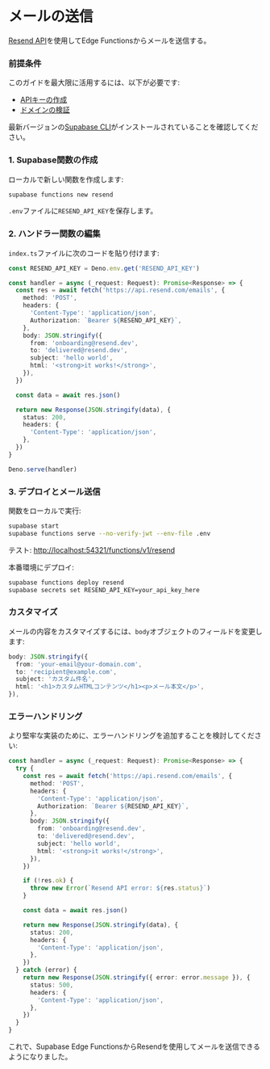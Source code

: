 # メールの送信

[Resend API](https://resend.com/)を使用してEdge Functionsからメールを送信する。

### 前提条件

このガイドを最大限に活用するには、以下が必要です:

- [APIキーの作成](https://resend.com/api-keys)
- [ドメインの検証](https://resend.com/domains)

最新バージョンの[Supabase CLI](/docs/guides/cli#installation)がインストールされていることを確認してください。

### 1. Supabase関数の作成

ローカルで新しい関数を作成します:

```bash
supabase functions new resend
```

`.env`ファイルに`RESEND_API_KEY`を保存します。

### 2. ハンドラー関数の編集

`index.ts`ファイルに次のコードを貼り付けます:

```typescript
const RESEND_API_KEY = Deno.env.get('RESEND_API_KEY')

const handler = async (_request: Request): Promise<Response> => {
  const res = await fetch('https://api.resend.com/emails', {
    method: 'POST',
    headers: {
      'Content-Type': 'application/json',
      Authorization: `Bearer ${RESEND_API_KEY}`,
    },
    body: JSON.stringify({
      from: 'onboarding@resend.dev',
      to: 'delivered@resend.dev',
      subject: 'hello world',
      html: '<strong>it works!</strong>',
    }),
  })

  const data = await res.json()

  return new Response(JSON.stringify(data), {
    status: 200,
    headers: {
      'Content-Type': 'application/json',
    },
  })
}

Deno.serve(handler)
```

### 3. デプロイとメール送信

関数をローカルで実行:

```bash
supabase start
supabase functions serve --no-verify-jwt --env-file .env
```

テスト: [http://localhost:54321/functions/v1/resend](http://localhost:54321/functions/v1/resend)

本番環境にデプロイ:

```bash
supabase functions deploy resend
supabase secrets set RESEND_API_KEY=your_api_key_here
```

### カスタマイズ

メールの内容をカスタマイズするには、`body`オブジェクトのフィールドを変更します:

```typescript
body: JSON.stringify({
  from: 'your-email@your-domain.com',
  to: 'recipient@example.com',
  subject: 'カスタム件名',
  html: '<h1>カスタムHTMLコンテンツ</h1><p>メール本文</p>',
}),
```

### エラーハンドリング

より堅牢な実装のために、エラーハンドリングを追加することを検討してください:

```typescript
const handler = async (_request: Request): Promise<Response> => {
  try {
    const res = await fetch('https://api.resend.com/emails', {
      method: 'POST',
      headers: {
        'Content-Type': 'application/json',
        Authorization: `Bearer ${RESEND_API_KEY}`,
      },
      body: JSON.stringify({
        from: 'onboarding@resend.dev',
        to: 'delivered@resend.dev',
        subject: 'hello world',
        html: '<strong>it works!</strong>',
      }),
    })

    if (!res.ok) {
      throw new Error(`Resend API error: ${res.status}`)
    }

    const data = await res.json()

    return new Response(JSON.stringify(data), {
      status: 200,
      headers: {
        'Content-Type': 'application/json',
      },
    })
  } catch (error) {
    return new Response(JSON.stringify({ error: error.message }), {
      status: 500,
      headers: {
        'Content-Type': 'application/json',
      },
    })
  }
}
```

これで、Supabase Edge FunctionsからResendを使用してメールを送信できるようになりました。
